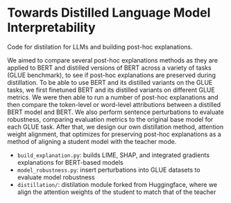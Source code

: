 # Towards Distilled Language Model Interpretability

Code for distilation for LLMs and building post-hoc explanations. 

We aimed to compare several post-hoc explanations methods as they are applied to BERT and distilled
versions of BERT across a variety of tasks (GLUE benchmark), to see if post-hoc explanations
are preserved during distillation. To be able to use BERT and its distilled variants on the GLUE tasks,
we first finetuned BERT and its distilled variants on different GLUE metrics. We were then able to
run a number of post-hoc explanations and then compare the token-level or word-level attributions
between a distilled BERT model and BERT. We also perform sentence perturbations to evaluate robustness, comparing evaluation metrics to the original
base model for each GLUE task. After that, we design our own distillation method, attention weight
alignment, that optimizes for preserving post-hoc explanations as a method of aligning a student
model with the teacher mode. 

- `build_explanation.py`: builds LIME, SHAP, and integrated gradients explanations for BERT-based models
- `model_robustness.py`: insert perturbations into GLUE datasets to evaluate model robustness
- `distillation/`: distilation module forked from Huggingface, where we align the attention weights of the student to match that of the teacher 
